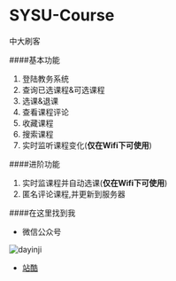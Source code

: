 # SYSU-Course
中大刷客

####基本功能
1. 登陆教务系统
2. 查询已选课程&可选课程
3. 选课&退课
4. 查看课程评论
5. 收藏课程
6. 搜索课程
7. 实时监听课程变化(**仅在Wifi下可使用**)

####进阶功能
1. 实时监课程并自动选课(**仅在Wifi下可使用**)
2. 匿名评论课程,并更新到服务器

####在这里找到我
- 微信公众号

![dayinji](http://www.badprinter.com/static/image/erweima.png?v=25997)

- [站酷](http://www.zcool.com.cn/u/567056)
